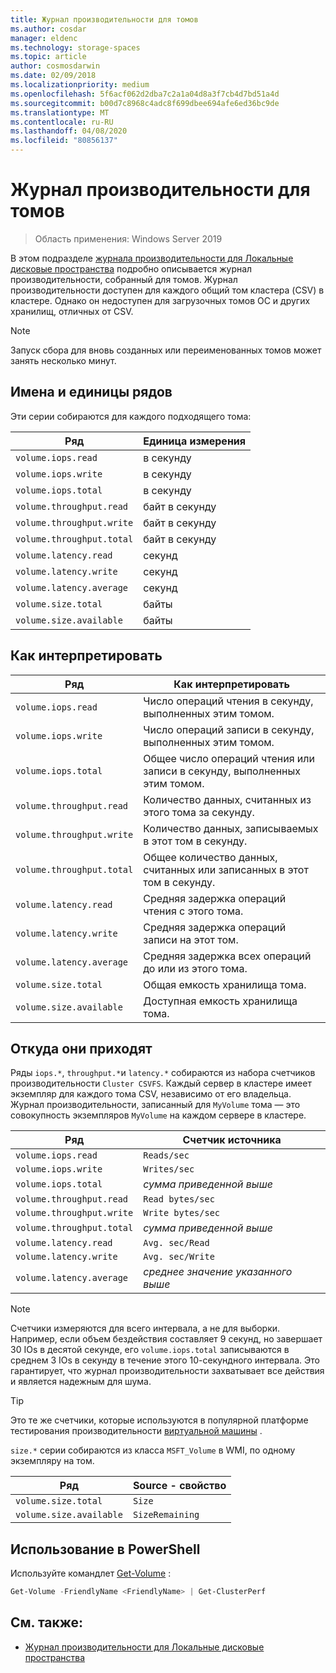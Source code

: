 ```yaml
---
title: Журнал производительности для томов
ms.author: cosdar
manager: eldenc
ms.technology: storage-spaces
ms.topic: article
author: cosmosdarwin
ms.date: 02/09/2018
ms.localizationpriority: medium
ms.openlocfilehash: 5f6acf062d2dba7c2a1a04d8a3f7cb4d7bd51a4d
ms.sourcegitcommit: b00d7c8968c4adc8f699dbee694afe6ed36bc9de
ms.translationtype: MT
ms.contentlocale: ru-RU
ms.lasthandoff: 04/08/2020
ms.locfileid: "80856137"
---
```

# <a name="performance-history-for-volumes"></a>Журнал производительности для томов

> Область применения: Windows Server 2019

В этом подразделе [журнала производительности для Локальные дисковые пространства](performance-history.md) подробно описывается журнал производительности, собранный для томов. Журнал производительности доступен для каждого общий том кластера (CSV) в кластере. Однако он недоступен для загрузочных томов ОС и других хранилищ, отличных от CSV.

   > [!NOTE]
   > Запуск сбора для вновь созданных или переименованных томов может занять несколько минут.

## <a name="series-names-and-units"></a>Имена и единицы рядов

Эти серии собираются для каждого подходящего тома:

| Ряд                    | Единица измерения             |
|---------------------------|------------------|
| `volume.iops.read`        | в секунду       |
| `volume.iops.write`       | в секунду       |
| `volume.iops.total`       | в секунду       |
| `volume.throughput.read`  | байт в секунду |
| `volume.throughput.write` | байт в секунду |
| `volume.throughput.total` | байт в секунду |
| `volume.latency.read`     | секунд          |
| `volume.latency.write`    | секунд          |
| `volume.latency.average`  | секунд          |
| `volume.size.total`       | байты            |
| `volume.size.available`   | байты            |

## <a name="how-to-interpret"></a>Как интерпретировать

| Ряд                    | Как интерпретировать                                                              |
|---------------------------|-------------------------------------------------------------------------------|
| `volume.iops.read`        | Число операций чтения в секунду, выполненных этим томом.                |
| `volume.iops.write`       | Число операций записи в секунду, выполненных этим томом.               |
| `volume.iops.total`       | Общее число операций чтения или записи в секунду, выполненных этим томом. |
| `volume.throughput.read`  | Количество данных, считанных из этого тома за секунду.                            |
| `volume.throughput.write` | Количество данных, записываемых в этот том в секунду.                           |
| `volume.throughput.total` | Общее количество данных, считанных или записанных в этот том в секунду.        |
| `volume.latency.read`     | Средняя задержка операций чтения с этого тома.                          |
| `volume.latency.write`    | Средняя задержка операций записи на этот том.                           |
| `volume.latency.average`  | Средняя задержка всех операций до или из этого тома.                     |
| `volume.size.total`       | Общая емкость хранилища тома.                                     |
| `volume.size.available`   | Доступная емкость хранилища тома.                                 |

## <a name="where-they-come-from"></a>Откуда они приходят

Ряды `iops.*`, `throughput.*`и `latency.*` собираются из набора счетчиков производительности `Cluster CSVFS`. Каждый сервер в кластере имеет экземпляр для каждого тома CSV, независимо от его владельца. Журнал производительности, записанный для `MyVolume` тома — это совокупность экземпляров `MyVolume` на каждом сервере в кластере.

| Ряд                    | Счетчик источника         |
|---------------------------|------------------------|
| `volume.iops.read`        | `Reads/sec`            |
| `volume.iops.write`       | `Writes/sec`           |
| `volume.iops.total`       | *сумма приведенной выше*     |
| `volume.throughput.read`  | `Read bytes/sec`       |
| `volume.throughput.write` | `Write bytes/sec`      |
| `volume.throughput.total` | *сумма приведенной выше*     |
| `volume.latency.read`     | `Avg. sec/Read`        |
| `volume.latency.write`    | `Avg. sec/Write`       |
| `volume.latency.average`  | *среднее значение указанного выше* |

   > [!NOTE]
   > Счетчики измеряются для всего интервала, а не для выборки. Например, если объем бездействия составляет 9 секунд, но завершает 30 IOs в десятой секунде, его `volume.iops.total` записываются в среднем 3 IOs в секунду в течение этого 10-секундного интервала. Это гарантирует, что журнал производительности захватывает все действия и является надежным для шума.

   > [!TIP]
   > Это те же счетчики, которые используются в популярной платформе тестирования производительности [виртуальной машины](https://github.com/Microsoft/diskspd/blob/master/Frameworks/VMFleet/watch-cluster.ps1) .

`size.*` серии собираются из класса `MSFT_Volume` в WMI, по одному экземпляру на том.

| Ряд                    | Source - свойство |
|---------------------------|-----------------|
| `volume.size.total`       | `Size`          |
| `volume.size.available`   | `SizeRemaining` |

## <a name="usage-in-powershell"></a>Использование в PowerShell

Используйте командлет [Get-Volume](https://docs.microsoft.com/powershell/module/storage/get-volume) :

```PowerShell
Get-Volume -FriendlyName <FriendlyName> | Get-ClusterPerf
```

## <a name="see-also"></a>См. также:

- [Журнал производительности для Локальные дисковые пространства](performance-history.md)
